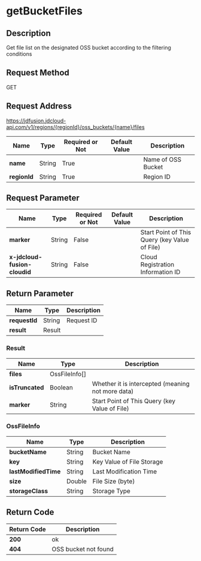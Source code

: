 # getBucketFiles


## Description
Get file list on the designated OSS bucket according to the filtering conditions

## Request Method
GET

## Request Address
https://jdfusion.jdcloud-api.com/v1/regions/{regionId}/oss_buckets/{name}/files

|Name|Type|Required or Not|Default Value|Description|
|---|---|---|---|---|
|**name**|String|True| |Name of OSS Bucket|
|**regionId**|String|True| |Region ID|

## Request Parameter
|Name|Type|Required or Not|Default Value|Description|
|---|---|---|---|---|
|**marker**|String|False| |Start Point of This Query (key Value of File)|
|**x-jdcloud-fusion-cloudid**|String|False| |Cloud Registration Information ID|


## Return Parameter
|Name|Type|Description|
|---|---|---|
|**requestId**|String|Request ID|
|**result**|Result| |

### Result
|Name|Type|Description|
|---|---|---|
|**files**|OssFileInfo[]| |
|**isTruncated**|Boolean|Whether it is intercepted (meaning not more data)|
|**marker**|String|Start Point of This Query (key Value of File)|
### OssFileInfo
|Name|Type|Description|
|---|---|---|
|**bucketName**|String|Bucket Name|
|**key**|String|Key Value of File Storage|
|**lastModifiedTime**|String|Last Modification Time|
|**size**|Double|File Size (byte)|
|**storageClass**|String|Storage Type|

## Return Code
|Return Code|Description|
|---|---|
|**200**|ok|
|**404**|OSS bucket not found|

